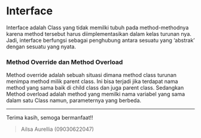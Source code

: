 # Interface
Interface adalah Class yang tidak memilki tubuh pada method-methodnya karena method tersebut harus diimplementasikan dalam kelas turunan nya. Jadi, interface berfungsi sebagai penghubung antara sesuatu yang ‘abstrak’ dengan sesuatu yang nyata.

### **Method Override dan Method Overload**
Method override adalah sebuah situasi dimana method class turunan menimpa method milik parent class. Ini bisa terjadi jika terdapat nama method yang sama baik di child class dan juga parent class. Sedangkan Method overload adalah method yang memilki nama variabel yang sama dalam satu Class namun, parameternya yang berbeda.

***
Terima kasih, semoga bermanfaat!!
> Ailsa Aurellia (09030622047)
